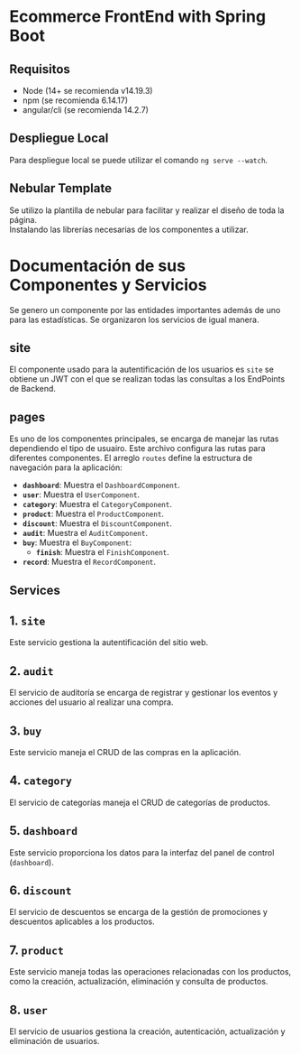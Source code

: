 # **Ecommerce FrontEnd with Spring Boot** 

## Requisitos

* Node (14+ se recomienda v14.19.3)
* npm (se recomienda 6.14.17)
* angular/cli (se recomienda 14.2.7)

## Despliegue Local

Para despliegue local se puede utilizar el comando ```ng serve --watch```.

## Nebular Template
Se utilizo la plantilla de nebular para facilitar y realizar el diseño de toda la página.  
Instalando las librerías necesarias de los componentes a utilizar.

# Documentación de sus Componentes y Servicios
Se genero un componente por las entidades importantes además de uno para las estadísticas.
Se organizaron los servicios de igual manera.

## site
El componente usado para la autentificación de los usuarios es ```site``` se obtiene un JWT con el que se realizan todas las consultas a los EndPoints de Backend.

## pages
Es uno de los componentes principales, se encarga de manejar las rutas dependiendo el tipo de usuairo.
Este archivo configura las rutas para diferentes componentes.
El arreglo `routes` define la estructura de navegación para la aplicación:

  - **`dashboard`**: Muestra el `DashboardComponent`.
  - **`user`**: Muestra el `UserComponent`.
  - **`category`**: Muestra el `CategoryComponent`.
  - **`product`**: Muestra el `ProductComponent`.
  - **`discount`**: Muestra el `DiscountComponent`.
  - **`audit`**: Muestra el `AuditComponent`.
  - **`buy`**: Muestra el `BuyComponent`:
    - **`finish`**: Muestra el `FinishComponent`.
  - **`record`**: Muestra el `RecordComponent`.

## Services

## 1. **`site`**
   Este servicio gestiona la autentificación del sitio web.

## 2. **`audit`**
   El servicio de auditoría se encarga de registrar y gestionar los eventos y acciones del usuario al realizar una compra.

## 3. **`buy`**
   Este servicio maneja el CRUD de las compras en la aplicación.

## 4. **`category`**
   El servicio de categorías maneja el CRUD de categorías de productos.

## 5. **`dashboard`**
   Este servicio proporciona los datos para la interfaz del panel de control (`dashboard`).

## 6. **`discount`**
   El servicio de descuentos se encarga de la gestión de promociones y descuentos aplicables a los productos. 
   
## 7. **`product`**
   Este servicio maneja todas las operaciones relacionadas con los productos, como la creación, actualización, eliminación y consulta de productos.
   
## 8. **`user`**
   El servicio de usuarios gestiona la creación, autenticación, actualización y eliminación de usuarios.
